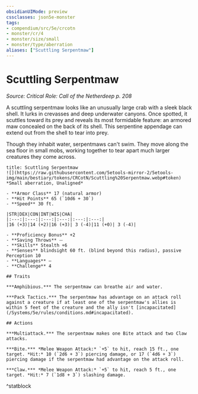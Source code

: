 ```yaml
---
obsidianUIMode: preview
cssclasses: json5e-monster
tags:
- compendium/src/5e/crcotn
- monster/cr/4
- monster/size/small
- monster/type/aberration
aliases: ["Scuttling Serpentmaw"]
---
```

# Scuttling Serpentmaw
*Source: Critical Role: Call of the Netherdeep p. 208*  

A scuttling serpentmaw looks like an unusually large crab with a sleek black shell. It lurks in crevasses and deep underwater canyons. Once spotted, it scuttles toward its prey and reveals its most formidable feature: an armored maw concealed on the back of its shell. This serpentine appendage can extend out from the shell to tear into prey.

Though they inhabit water, serpentmaws can't swim. They move along the sea floor in small mobs, working together to tear apart much larger creatures they come across.

```ad-statblock
title: Scuttling Serpentmaw
![](https://raw.githubusercontent.com/5etools-mirror-2/5etools-img/main/bestiary/tokens/CRCotN/Scuttling%20Serpentmaw.webp#token)
*Small aberration, Unaligned*

- **Armor Class** 17 (natural armor)
- **Hit Points** 65 (`10d6 + 30`)
- **Speed** 30 ft.

|STR|DEX|CON|INT|WIS|CHA|
|:---:|:---:|:---:|:---:|:---:|:---:|
|16 (+3)|14 (+2)|16 (+3)| 3 (-4)|11 (+0)| 3 (-4)|

- **Proficiency Bonus** +2
- **Saving Throws** ⏤
- **Skills** Stealth +6
- **Senses** blindsight 60 ft. (blind beyond this radius), passive Perception 10
- **Languages** —
- **Challenge** 4

## Traits

***Amphibious.*** The serpentmaw can breathe air and water.

***Pack Tactics.*** The serpentmaw has advantage on an attack roll against a creature if at least one of the serpentmaw's allies is within 5 feet of the creature and the ally isn't [incapacitated](/Systems/5e/rules/conditions.md#incapacitated).

## Actions

***Multiattack.*** The serpentmaw makes one Bite attack and two Claw attacks.

***Bite.*** *Melee Weapon Attack:* `+5` to hit, reach 15 ft., one target. *Hit:* 10 (`2d6 + 3`) piercing damage, or 17 (`4d6 + 3`) piercing damage if the serpentmaw had advantage on the attack roll.

***Claw.*** *Melee Weapon Attack:* `+5` to hit, reach 5 ft., one target. *Hit:* 7 (`1d8 + 3`) slashing damage.
```
^statblock